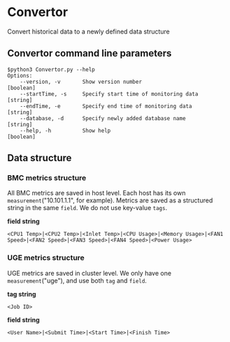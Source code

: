 # Convertor
Convert historical data to a newly defined data structure
## Convertor command line parameters
```
$python3 Convertor.py --help
Options:
    --version, -v       Show version number                             [boolean]
    --startTime, -s     Specify start time of monitoring data           [string]
    --endTime, -e       Specify end time of monitoring data             [string]
    --database, -d      Specify newly added database name               [string]
    --help, -h          Show help                                       [boolean]
```
## Data structure
### BMC metrics structure 
All BMC metrics are saved in host level. Each host has its own `measurement`("10.101.1.1", for example). Metrics are saved as a structured string in the same `field`. We do not use key-value `tags`.

__field string__
```
<CPU1 Temp>|<CPU2 Temp>|<Inlet Temp>|<CPU Usage>|<Memory Usage>|<FAN1 Speed>|<FAN2 Speed>|<FAN3 Speed>|<FAN4 Speed>|<Power Usage>
```
### UGE metrics structure
UGE metrics are saved in cluster level. We only have one `measurement`("uge"), and use both `tag` and `field`.

__tag string__
```
<Job ID>
```

__field string__
```
<User Name>|<Submit Time>|<Start Time>|<Finish Time>
```

